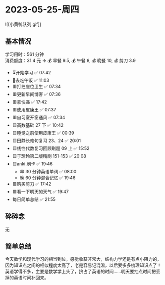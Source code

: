 # 2023-05-25-周四

![[小黄鸭队列.gif]]

## 基本情况

学习用时：561 分钟  
消费额度：31.4 元 **→** 💰 早餐 9.5, 💰 午餐 8, 💰 晚餐 10, 💰 剪刀 3.9

-   ⏳开始学习 ✅ 07:42
-   🍕去吃午饭 ✅ 11:03
-   🟥打扫座位卫生 ✅ 07:34
-   🟥更新早间博客 ✅ 07:36
-   🟥拿快递 ✅ 17:42
-   🟥使用皮康王 ✅ 07:37
-   🟥自习室开窗通风 ✅ 07:34
-   🟨高数基础 27 下 ✅ 10:42
-   🟨睡觉之前使用皮康王 ✅ 00:39
-   🟨田静长难句复习 23、24 ✅ 20:01
-   🟨线性代数复习回顾刷题 09 上 ✅ 15:52
-   🟨于玲玲第二版精刷 151-153 ✅ 20:08
-   🟨anki 刷卡 ✅ 19:46
    -   早 30 分钟英语单词 ✅ 08:00
    -   晚 60 分钟混合记忆 ✅ 19:46
-   🟩购买剪刀 ✅ 17:42
-   🟩看一下明天的天气 ✅ 19:47
-   每日简单总结 ✅ 21:55

## 碎碎念

无

## 简单总结

今天数学和现代学习的相当到位，感觉收获非常大，结构力学还是有点小阻力的，因为知识点之间的相似程度太高了，老是容易记混淆，以后要多多梳理知识点了！英语学得不多，主要是数学学上头了，挤占了英语的时间……明天要抽点时间把丢掉的英语时间补回来。